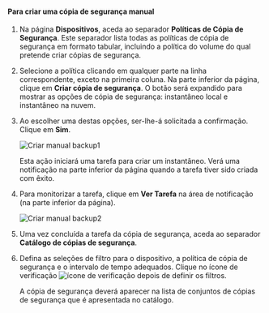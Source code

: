 <!--author=SharS last changed: 9/17/15-->

#### <a name="to-create-a-manual-backup"></a>Para criar uma cópia de segurança manual
1. Na página **Dispositivos**, aceda ao separador **Políticas de Cópia de Segurança**. Este separador lista todas as políticas de cópia de segurança em formato tabular, incluindo a política do volume do qual pretende criar cópias de segurança.
2. Selecione a política clicando em qualquer parte na linha correspondente, exceto na primeira coluna. Na parte inferior da página, clique em **Criar cópia de segurança**. O botão será expandido para mostrar as opções de cópia de segurança: instantâneo local e instantâneo na nuvem. 
3. Ao escolher uma destas opções, ser-lhe-á solicitada a confirmação. Clique em **Sim**. 
   
    ![Criar manual backup1](./media/storsimple-create-manual-backup-gov/HCS_CreateManualBackup1-gov-include.png)
   
    Esta ação iniciará uma tarefa para criar um instantâneo. Verá uma notificação na parte inferior da página quando a tarefa tiver sido criada com êxito.
4. Para monitorizar a tarefa, clique em **Ver Tarefa** na área de notificação (na parte inferior da página). 
   
    ![Criar manual backup2](./media/storsimple-create-manual-backup-gov/HCS_CreateManualBackup2-gov-include.png)
5. Uma vez concluída a tarefa da cópia de segurança, aceda ao separador **Catálogo de cópias de segurança**.
6. Defina as seleções de filtro para o dispositivo, a política de cópia de segurança e o intervalo de tempo adequados. Clique no ícone de verificação ![ícone de verificação](./media/storsimple-create-manual-backup/HCS_CheckIcon-include.png) depois de definir os filtros.
   
   A cópia de segurança deverá aparecer na lista de conjuntos de cópias de segurança que é apresentada no catálogo.

